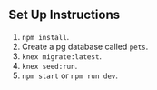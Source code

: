 ## Set Up Instructions
1. `npm install`.
2. Create a pg database called `pets`.  
3. `knex migrate:latest`.
4. `knex seed:run`.
5. `npm start` or `npm run dev`.